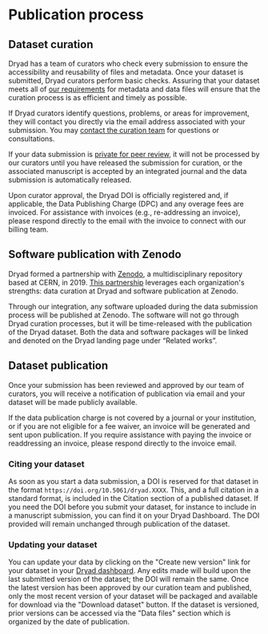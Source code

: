 # Publication process

## Dataset curation

Dryad has a team of curators who check every submission to ensure the accessibility and reusability of files and metadata. Once your dataset is submitted, Dryad curators perform basic checks. Assuring that your dataset meets all of [our requirements](/stash/requirements) for metadata and data files will ensure that the curation process is as efficient and timely as possible.

If Dryad curators identify questions, problems, or areas for improvement, they will contact you directly via the email address associated with your submission. You may [contact the curation team](/stash/contact) for questions or consultations.

If your data submission is [private for peer review](/stash/submission_process#private-for-peer-review), it will not be processed by our curators until you have released the submission for curation, or the associated manuscript is accepted by an integrated journal and the data submission is automatically released.

Upon curator approval, the Dryad DOI is officially registered and, if applicable, the Data Publishing Charge (DPC) and any overage fees are invoiced. For assistance with invoices (e.g., re-addressing an invoice), please respond directly to the email with the invoice to connect with our billing team.


## Software publication with Zenodo

Dryad formed a partnership with [Zenodo](https://zenodo.org/), a multidisciplinary repository based at CERN, in 2019. [This partnership](https://blog.datadryad.org/2019/07/17/funded-partnership-brings-dryad-and-zenodo-closer/) leverages each organization's strengths: data curation at Dryad and software publication at Zenodo.

Through our integration, any software uploaded during the data submission process will be published at Zenodo. The software will not go through Dryad curation processes, but it will be time-released with the publication of the Dryad dataset. Both the data and software packages will be linked and denoted on the Dryad landing page under “Related works”.


## Dataset publication

Once your submission has been reviewed and approved by our team of curators, you will receive a notification of publication via email and your dataset will be made publicly available.

If the data publication charge is not covered by a journal or your institution, or if you are not eligible for a fee waiver, an invoice will be generated and sent upon publication. If you require assistance with paying the invoice or readdressing an invoice, please respond directly to the invoice email.


### Citing your dataset

As soon as you start a data submission, a DOI is reserved for that dataset in the format `https://doi.org/10.5061/dryad.XXXX`. This, and a full citation in a standard format, is included in the Citation section of a published dataset.  If you need the DOI before you submit your dataset, for instance to include in a manuscript submission, you can find it on your Dryad Dashboard. The DOI provided will remain unchanged through publication of the dataset.


### Updating your dataset

You can update your data by clicking on the "Create new version" link for your dataset in your [Dryad dashboard](http://localhost:3000/stash/dashboard). Any edits made will build upon the last submitted version of the dataset; the DOI will remain the same. Once the latest version has been approved by our curation team and published, only the most recent version of your dataset will be packaged and available for download via the "Download dataset" button. If the dataset is versioned, prior versions can be accessed via the "Data files" section which is organized by the date of publication.